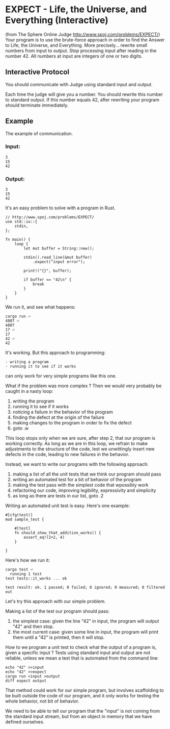 # EXPECT - Life, the Universe, and Everything (Interactive)

(from The Sphere Online Judge http://www.spoj.com/problems/EXPECT/)
Your program is to use the brute-force approach in order to find the Answer to Life, the Universe, and Everything. More precisely... rewrite small numbers from input to output. Stop processing input after reading in the number 42. All numbers at input are integers of one or two digits.

## Interactive Protocol
You should communicate with Judge using standard input and output.

Each time the judge will give you a number. You should rewrite this number to standard output. If this number equals 42, after rewriting your program should terminate immediately.

## Example
The example of communication.

### Input:

    3
    15
    42

### Output:

    3
    15
    42

It's an easy problem to solve with a program in Rust.

    // http://www.spoj.com/problems/EXPECT/
    use std::io::{
        stdin,
    };

    fn main() {
        loop {
            let mut buffer = String::new();

            stdin().read_line(&mut buffer)
                .expect("input error");

            print!("{}", buffer);

            if buffer == "42\n" {
                break
            }
        }
    }

We run it, and see what happens:

    cargo run ⏎
    4807 ⏎
    4807
    17 ⏎
    17
    42 ⏎
    42

It's working. But this approach to programming:

    - writing a program
    - running it to see if it works

can only work for very simple programs like this one.

What if the problem was more complex ? Then we would very probably be caught in a nasty loop:

1. writing the program
2. running it to see if it works
3. noticing a failure in the behavior of the program
4. finding the defect at the origin of the failure
5. making changes to the program in order to fix the defect
6. goto .w

This loop stops only when we are sure, after step 2, that our program is working correctly.
As long as we are in this loop, we refrain to make adjustments to the structure of the code, lest we unwittingly insert new defects in the code, leading to new failures in the behavior.

Instead, we want to write our programs with the following approach:

1. making a list of all the unit tests that we think our program should pass
2. writing an automated test for a bit of behavior of the program
3. making the test pass with the simplest code that wpossibly work
4. refactoring our code, improving legibility, expressivity and simplicity
5. as long as there are tests in our list, goto .2

Writing an automated unit test is easy. Here's one example:

    #[cfg(test)]
    mod sample_test {

        #[test]
        fn should_show_that_addition_works() {
            assert_eq!(2+2, 4)
        }

    }

Here's how we run it:

    cargo test ⏎
      running 1 test
    test tests::it_works ... ok

    test result: ok. 1 passed; 0 failed; 0 ignored; 0 measured; 0 filtered out


Let's try this approach with our simple problem.

Making a list of the test our program should pass:

1. the simplest case: given the line "42" in input, the program will output "42" and then stop.
2. the most current case: given some line in input, the program will print them until a "42" is printed, then it will stop.

How to we program a unit test to check what the output of a program is, given a specific input ?
Tests using standard input and output are not reliable, unless we mean a test that is automated from the command line:

    echo "42" >>input
    echo "42" >>expect
    cargo run <input >output
    diff expect output     

That method could work for our simple program, but involves scaffolding to be built outside the code of our program, and it only works for testing the whole behavior, not bit of behavior.

We need to be able to tell our program that the "input" is not coming from the standard input stream, but from an object in memory that we have defined ourselves.

